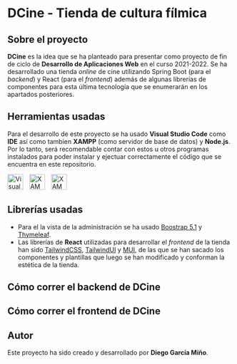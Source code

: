 # DCine - Tienda de cultura fílmica

## Sobre el proyecto

**DCine** es la idea que se ha planteado para presentar como proyecto de fin de ciclo de **Desarrollo de Aplicaciones Web** en el curso 2021-2022. Se ha desarrollado una tienda *online* de cine utilizando Spring Boot (para el *backend*) y React (para el *frontend*) además de algunas librerías de componentes para esta última tecnología que se enumerarán en los apartados posteriores.

## Herramientas usadas

Para el desarrollo de este proyecto se ha usado **Visual Studio Code** como **IDE** así como tambien **XAMPP** (como servidor de base de datos) y **Node.js**. Por lo tanto, será recomendable contar con estos u otros programas instalados para poder instalar y ejectuar correctamente el código que se encuentra en este repositorio.

[<img src="https://upload.wikimedia.org/wikipedia/commons/thumb/9/9a/Visual_Studio_Code_1.35_icon.svg/800px-Visual_Studio_Code_1.35_icon.svg.png" alt="Visual Studio Code" width="35"/>](https://code.visualstudio.com/)
[<img src="https://www.expertosdecomputadoras.com/wp-content/uploads/2012/02/como%20instalar%20xampp%20eaccelerator%20en%20un%20mac.png" alt="XAMPP" width="35" style="margin-left: 10px;"/>](https://www.apachefriends.org/es/index.html)
[<img src="https://midu.dev/images/tags/node.png" alt="XAMPP" width="35" style="margin-left: 10px;"/>](https://nodejs.org/es/)

## Librerías usadas

- Para el la vista de la administración se ha usado [Boostrap 5.1](https://getbootstrap.com/docs/5.1/getting-started/introduction/) y [Thymeleaf](https://www.thymeleaf.org/).
- Las librerías de **React** utilizadas para desarrollar el *frontend* de la tienda han sido [TailwindCSS](https://tailwindcss.com/blog/tailwindcss-v3), [TailwindUI](https://tailwindui.com/) y [MUI](https://mui.com/), de las que se han sacado los componentes y plantillas que luego se han modificado y conforman la estética de la tienda.

## Cómo correr el backend de DCine

## Cómo correr el frontend de DCine

## Autor

Este proyecto ha sido creado y desarrollado por **Diego García Miño**.
